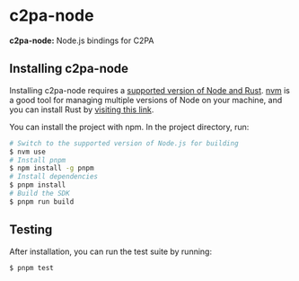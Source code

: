 # c2pa-node

**c2pa-node:** Node.js bindings for C2PA

## Installing c2pa-node

Installing c2pa-node requires a [supported version of Node and Rust](https://github.com/neon-bindings/neon#platform-support). 
[nvm](https://github.com/nvm-sh/nvm) is a good tool for managing multiple versions of Node on your machine, and you can install
Rust by [visiting this link](https://www.rust-lang.org/tools/install).

You can install the project with npm. In the project directory, run:

```sh
# Switch to the supported version of Node.js for building
$ nvm use
# Install pnpm
$ npm install -g pnpm
# Install dependencies
$ pnpm install
# Build the SDK
$ pnpm run build
```

## Testing

After installation, you can run the test suite by running:

```sh
$ pnpm test
```